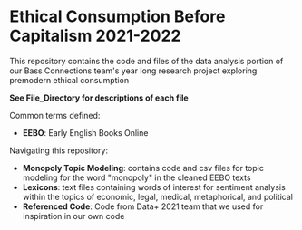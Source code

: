 # Ethical Consumption Before Capitalism 2021-2022

This repository contains the code and files of the data analysis portion of our Bass Connections team's year long research project exploring premodern ethical consumption

**See File_Directory for descriptions of each file**

Common terms defined:
- **EEBO**: Early English Books Online

Navigating this repository:
- **Monopoly Topic Modeling**: contains code and csv files for topic modeling for the word "monopoly" in the cleaned EEBO texts
- **Lexicons**: text files containing words of interest for sentiment analysis within the topics of economic, legal, medical, metaphorical, and political
- **Referenced Code**: Code from Data+ 2021 team that we used for inspiration in our own code
